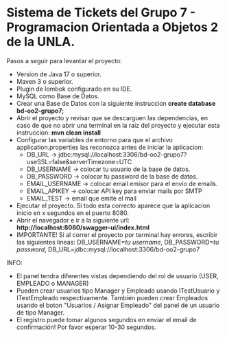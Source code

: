 # Sistema de Tickets del Grupo 7 - Programacion Orientada a Objetos 2 de la UNLA.

Pasos a seguir para levantar el proyecto:
 * Version de Java 17 o superior.
 * Maven 3 o superior.
 * Plugin de lombok configurado en su IDE.
 * MySQL como Base de Datos.
 * Crear una Base de Datos con la siguiente instruccion **create database bd-oo2-grupo7;** 
 * Abrir el proyecto y revisar que se descarguen las dependencias, en caso de que no abrir una terminal en la raiz del proyecto y ejecutar esta instruccion: **mvn clean install**
 * Configurar las variables de entorno para que el archivo application.properties las reconozca antes de iniciar la aplicacion:
   * DB_URL -> jdbc:mysql://localhost:3306/bd-oo2-grupo7?useSSL=false&serverTimezone=UTC
   * DB_USERNAME -> colocar tu usuario de la base de datos.
   * DB_PASSWORD -> colocar tu password de la base de datos.
   * EMAIL_USERNAME -> colocar email emisor para el envio de emails.
   * EMAIL_APIKEY -> colocar API key para enviar mails por SMTP
   * EMAIL_TEST -> email que emite el mail
 * Ejecutar el proyecto. Si todo esta correcto aparece que la aplicacion inicio en x segundos en el puerto 8080.
 * Abrir el navegador e ir a la siguiente url: **http://localhost:8080/swagger-ui/index.html**
 * IMPORTANTE! Si al correr el proyecto por terminal hay errores, escribir las siguientes lineas: DB_USERNAME=*tu username*, DB_PASSWORD=*tu password*, DB_URL=jdbc:mysql://localhost:3306/bd-oo2-grupo7

INFO: 
- El panel tendra diferentes vistas dependiendo del rol de usuario (USER, EMPLEADO o MANAGER)
- Pueden crear usuarios tipo Manager y Empleado usando ITestUsuario y ITestEmpleado respectivamente. También pueden crear Empleados usando el boton "Usuarios / Asignar Empleado" del panel de un usuario de tipo Manager.
- El registro puede tomar algunos segundos en enviar el email de confirmación! Por favor esperar 10-30 segundos. 
